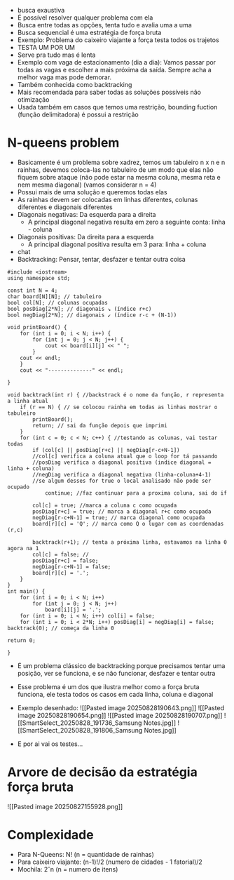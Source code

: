 - busca exaustiva
- É possível resolver qualquer problema com ela
- Busca entre todas as opções, tenta tudo e avalia uma a uma
- Busca sequencial é uma estratégia de força bruta
- Exemplo: Problema do caixeiro viajante a força testa todos os trajetos 
- TESTA UM POR UM
- Serve pra tudo mas é lenta
- Exemplo com vaga de estacionamento (dia a dia): Vamos passar por todas as vagas e escolher a mais próxima da saída. Sempre acha a melhor vaga mas pode demorar.
- Também conhecida como backtracking 
- Mais recomendada para saber todas as soluções possíveis não otimização
-  Usada também em casos que temos uma restrição, bounding fuction (função delimitadora) é possui a restrição

# N-queens problem

-  Basicamente é um problema sobre xadrez, temos um tabuleiro n x n e n rainhas, devemos coloca-las no tabuleiro de um modo que elas não fiquem sobre ataque (não pode estar na mesma coluna, mesma reta e nem mesma diagonal) (vamos considerar n = 4)
- Possui mais de uma solução e queremos todas elas
- As rainhas devem ser colocadas em linhas diferentes, colunas diferentes e diagonais diferentes
- Diagonais negativas: Da esquerda para a direita 
	- A principal diagonal negativa resulta em zero a seguinte conta: linha - coluna
-  Diagonais positivas: Da direita para a esquerda
	- A principal diagonal positiva resulta em 3 para: linha + coluna 
- chat
- Backtracking: Pensar, tentar, desfazer e tentar outra coisa
```
#include <iostream>
using namespace std;

const int N = 4;
char board[N][N]; // tabuleiro
bool col[N]; // colunas ocupadas
bool posDiag[2*N]; // diagonais ↘ (índice r+c)
bool negDiag[2*N]; // diagonais ↙ (índice r-c + (N-1))

void printBoard() {
	for (int i = 0; i < N; i++) {
		for (int j = 0; j < N; j++) {
			cout << board[i][j] << " ";
		}
	cout << endl;
	}
	cout << "--------------" << endl;

}

void backtrack(int r) { //backstrack é o nome da função, r representa a linha atual
	if (r == N) { // se colocou rainha em todas as linhas mostrar o tabuleiro
		printBoard();
		return; // sai da função depois que imprimi
	}
	for (int c = 0; c < N; c++) { //testando as colunas, vai testar todas
		if (col[c] || posDiag[r+c] || negDiag[r-c+N-1]) 
		//col[c] verifica a coluna atual que o loop for tá passando 
		//posDiag verifica a diagonal positiva (indice diagonal = linha + coluna)
		//negDiag verifica a diagonal negativa (linha-coluna+4-1)
		//se algum desses for true o local analisado não pode ser ocupado
			continue; //faz continuar para a proxima coluna, sai do if

		col[c] = true; //marca a coluna c como ocupada
		posDiag[r+c] = true; // marca a diagonal r+c como ocupada
		negDiag[r-c+N-1] = true; // marca diagonal como ocupada
		board[r][c] = 'Q'; // marca como Q o lugar com as coordenadas (r,c)

		backtrack(r+1); // tenta a próxima linha, estavamos na linha 0 agora na 1
		col[c] = false; //
		posDiag[r+c] = false;
		negDiag[r-c+N-1] = false;
		board[r][c] = '.';
	}
}
int main() {
	for (int i = 0; i < N; i++)
		for (int j = 0; j < N; j++)
			board[i][j] = '.';
	for (int i = 0; i < N; i++) col[i] = false;
	for (int i = 0; i < 2*N; i++) posDiag[i] = negDiag[i] = false;
backtrack(0); // começa da linha 0

return 0;

}

```
- É um problema clássico de backtracking porque precisamos tentar uma posição, ver se funciona, e se não funcionar, desfazer e tentar outra
- Esse problema é um dos que ilustra melhor como a força bruta funciona, ele testa todos os casos em cada linha, coluna e diagonal

- Exemplo desenhado:
![[Pasted image 20250828190643.png]]
![[Pasted image 20250828190654.png]]
![[Pasted image 20250828190707.png]]
 ![[SmartSelect_20250828_191736_Samsung Notes.jpg]]
 ![[SmartSelect_20250828_191806_Samsung Notes.jpg]]
 - E por ai vai os testes...
# Arvore de decisão da estratégia força bruta
![[Pasted image 20250827155928.png]]

# Complexidade 

- Para N-Queens: N! (n = quantidade de rainhas)
- Para caixeiro viajante: (n-1)!/2 (numero de cidades - 1 fatorial)/2
- Mochila: 2ˆn (n = numero de itens)